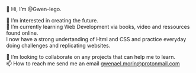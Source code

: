👋 Hi, I’m @Gwen-lego. <br />

👀 I’m interested in creating the future. <br />
🌱 I’m currently learning Web Development via books, video and ressources found online. <br />
    I now have a strong undertanding of Html and CSS and practice everyday doing challenges and replicating websites.

💞️ I’m looking to collaborate on any projects that can help me to learn.<br />
📫 How to reach me send me an email gwenael.morin@protonmail.com <br />


<!---
Gwen-lego/Gwen-lego is a ✨ special ✨ repository because its `README.md` (this file) appears on your GitHub profile.
You can click the Preview link to take a look at your changes.
--->
